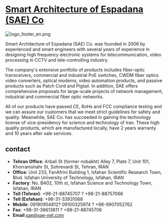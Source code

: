 #  [Smart Architecture of Espadana (SAE) Co](http://sae-net.com/)

![logo_footer_en.png](http://sae-net.com/image/image_page/1579347881.en.png)

Smart Architecture of Espadana (SAE) Co. was founded in 2006 by experienced and smart engineers with several years of experience in designing high frequency electronic systems for telecommunication, video processing in CCTV and tele-controlling industry.

The company's extensive portfolio of products includes fiber-optic transceivers, commercial and industrial PoE switches, CWDM fiber optics video converters, optical modems, video automation products, and passive products such as Patch Cord and Pigtail. In addition, SAE offers comprehensive proposals for large-scale projects of network management, industrial and commercial fiber optic networks.

All of our products have passed CE, RoHs and FCC compliance testing and we can assure our customers that we meet strict guidelines for safety and quality. Meanwhile, SAE Co. has succeeded in gaining the technology license of vice-presidency for science and technology of Iran. These high quality products, which are manufactured locally, have 2 years warranty and 10 years after sale services.


## contact

- **Tehran Office**: Arbali St (former nobakht) Alley 7, Plate 7, Unit 101, Khorramshahr St, Sohrevardi St, Tehran, IRAN
- **Office**: Unit 233, FanAfrini Building 1, Isfahan Scientific Research Town, Blvd. Isfahan University of Technology, Isfahan, IRAN
- **Factory**: No. B402, 10th st, Isfahan Science and Technology Town, Isfahan, IRAN
- **Tell (Tehran)**: +98-21-88745707 ? +98-21-88757066
- **Tell (Esfahan)**: +98-31-33931068
- **Mobile**: 09190954812? 09100325974 ? +98-9907052762
- **Fax**: +98-31-36613811 ? +98-21-88745706
- **Email**:sae@sae-net.com
